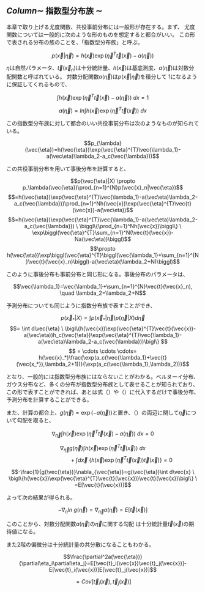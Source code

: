 ## $Column\sim$ 指数型分布族  $\sim$
本章で取り上げる尤度関数、共役事前分布には一般形が存在する。まず、
尤度関数については一般的に次のような形のものを想定すると都合がいい。
この形で表される分布の族のことを、「指数型分布族」と呼ぶ。

$$p(\vec{x}|\vec{\eta})=h(\vec{x})\exp(\vec{\eta}^{T}\vec{t}(\vec{x})-a(\vec\eta))$$

$\eta$は自然パラメータ、$\vec{t}(\vec{x}_n)$は十分統計量、$h(\vec{x})$は基底測度、$a(\vec{\eta})$は対数分配関数と呼ばれている。
対数分配関数$a(\vec{\eta})$は$p(\vec{x}|\vec{\eta})$を積分して
$1$になるように保証してくれるもので、

$$\int h(\vec{x})\exp(\vec{\eta}^{T}\vec{t}(\vec{x})-a(\vec\eta)) \ dx = 1$$

$$a(\vec{\eta})=ln\int h(\vec{x})\exp(\vec{\eta}^{T}\vec{t}(\vec{x})) \ dx$$

この指数型分布族に対して都合のいい共役事前分布は次のようなものが知られている。

$$p_{\lambda}(\vec{\eta})=h(\vec{\eta})\exp(\vec{\eta}^{T}\vec{\lambda_1}-a(\vec\eta)\lambda_2-a_c(\vec{\lambda}))$$

この共役事前分布を用いて事後分布を計算すると、

$$p(\vec{\eta}|X) \propto p_\lambda(\vec{\eta})\prod_{n=1}^{N}p(\vec{x}_n|\vec{\eta})$$
$$=h(\vec{\eta})\exp(\vec{\eta}^{T}\vec{\lambda_1}-a(\vec\eta)\lambda_2-a_c(\vec{\lambda}))\prod_{n=1}^Nh(\vec{x})\exp(\vec{\eta}^{T}\vec{t}(\vec{x})-a(\vec\eta))$$
$$=h(\vec{\eta})\exp(\vec{\eta}^{T}\vec{\lambda_1}-a(\vec\eta)\lambda_2-a_c(\vec{\lambda})) \ \biggl\{\prod_{n=1}^Nh(\vec{x})\biggl\} \ \exp\biggl(\vec{\eta}^{T}\sum_{n=1}^N(\vec{t}(\vec{x})-Na(\vec\eta))\biggl)$$
$$\propto h(\vec{\eta})\exp\biggl(\vec{\eta}^{T}\biggl(\vec{\lambda_1}+\sum_{n=1}^{N}\vec{t}(\vec{x}_n)\biggl)-a(\vec\eta)(\lambda_2+N)\biggl)$$

このように事後分布も事前分布と同じ形になる。事後分布のパラメータは、

$$\vec{\lambda_1}=\vec{\lambda_1}+\sum_{n=1}^{N}\vec{t}(\vec{x}_n), \quad \lambda_2=\lambda_2+N$$

予測分布についても同じように指数分布族で表すことができ、

$$p(\vec{x}_*|X)=\int p(\vec{x}_*|\vec{\eta})p(\vec{\eta}|X)d\vec{\eta} $$
$$= \int d\vec{\eta} \ \bigl\{h(\vec{x})\exp(\vec{\eta}^{T}\vec{t}(\vec{x})-a(\vec\eta))h_c(\vec{\eta})\exp(\vec{\eta}^{T}\vec{\lambda_1}-a(\vec\eta)\lambda_2-a_c(\vec{\lambda}))\bigl\} $$ 
$$ = \cdots \cdots \cdots= h(\vec{x}_*)\frac{\exp(a_c(\vec{\lambda_1}+\vec{t}(\vec{x_*}),\lambda_2+1))}{\exp(a_c(\vec{\lambda_1},\lambda_2))}$$

となり、一般的には指数型分布族にはならないことがわかる。ベルヌーイ分布、
ガウス分布など、多くの分布が指数型分布族として表せることが知られており、
この形で表すことができれば、あとは式（）や（）に代入するだけで事後分布、
予測分布を計算することができる。

また、計算の都合上、$g(\vec{\eta})=\exp(-a(\vec{\eta}))$と置き、（）の両辺に関して$\vec{\eta}$について勾配を取ると、

$$\nabla_{\vec{\eta}}\int h(\vec{x})\exp(\vec{\eta}^{T}\vec{t}(\vec{x})-a(\vec\eta)) \ dx = 0$$

$$\nabla_{\vec{\eta}}g(\vec{\eta})\int h(\vec{x})\exp(\vec{\eta}^{T}\vec{t}(\vec{x})) \ dx $$
$$\qquad \qquad \qquad +\int d\vec{x} \ \bigl\{h(\vec{x})\exp(\vec{\eta}^{T}\vec{t}(\vec{x}))\vec{t}(\vec{x})\bigl\} = 0$$

$$-\frac{1}{g(\vec{\eta})}\nabla_{\vec{\eta}}=g(\vec{\eta})\int d\vec{x} \ \bigl\{h(\vec{x})\exp(\vec{\eta}^{T}\vec{t}(\vec{x}))\vec{t}(\vec{x})\bigl\} \ =E[\vec{t}(\vec{x})]$$

よって次の結果が得られる。

$$-\nabla_{\eta}ln \ g(\vec{\eta})=\nabla_{\vec{\eta}}a(\vec{\eta})=E[\vec{t}(\vec{x})]$$

このことから、対数分配関数$a(\vec{\eta})$の$\vec{\eta}$に関する勾配
は十分統計量$\vec{t}(\vec{x})$の期待値になる。

また2階の偏微分は十分統計量の共分散になることもわかる。

$$\frac{\partial^2a(\vec{\eta})}{\partial\eta_i\partial\eta_j}=E[\vec{t}_i(\vec{x})\vec{t}_j(\vec{x})]-E[\vec{t}_i(\vec{x})]E[\vec{t}_j(\vec{x})]$$

$$=Cov[\vec{t}_i(\vec{x}),\vec{t}_j(\vec{x})]$$


